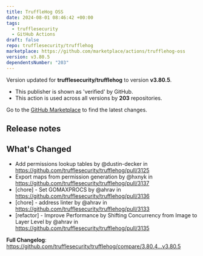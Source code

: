 ```yaml
---
title: TruffleHog OSS
date: 2024-08-01 08:46:42 +00:00
tags:
  - trufflesecurity
  - GitHub Actions
draft: false
repo: trufflesecurity/trufflehog
marketplace: https://github.com/marketplace/actions/trufflehog-oss
version: v3.80.5
dependentsNumber: "203"
---
```



Version updated for **trufflesecurity/trufflehog** to version **v3.80.5**.
- This publisher is shown as 'verified' by GitHub.
- This action is used across all versions by **203** repositories.

Go to the [GitHub Marketplace](https://github.com/marketplace/actions/trufflehog-oss) to find the latest changes.

## Release notes

## What's Changed
* Add permissions lookup tables by @dustin-decker in https://github.com/trufflesecurity/trufflehog/pull/3125
* Export maps from permission generation by @hxnyk in https://github.com/trufflesecurity/trufflehog/pull/3137
* [chore] - Set GOMAXPROCS by @ahrav in https://github.com/trufflesecurity/trufflehog/pull/3136
* [chore] - address linter by @ahrav in https://github.com/trufflesecurity/trufflehog/pull/3133
* [refactor] - Improve Performance by Shifting Concurrency from Image to Layer Level by @ahrav in https://github.com/trufflesecurity/trufflehog/pull/3135


**Full Changelog**: https://github.com/trufflesecurity/trufflehog/compare/3.80.4...v3.80.5
